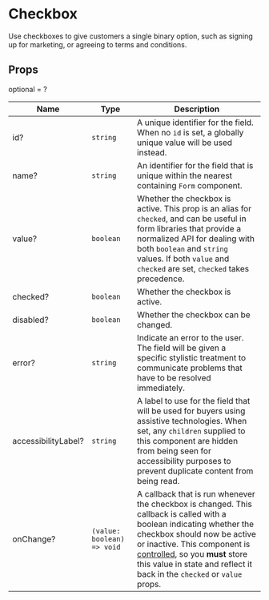 # Checkbox

Use checkboxes to give customers a single binary option, such as signing up for marketing, or agreeing to terms and conditions.

## Props
optional = ?

| Name | Type | Description |
| --- | --- | --- |
| id? | <code>string</code> | A unique identifier for the field. When no `id` is set, a globally unique value will be used instead.  |
| name? | <code>string</code> | An identifier for the field that is unique within the nearest containing `Form` component.  |
| value? | <code>boolean</code> | Whether the checkbox is active. This prop is an alias for `checked`, and can be useful in form libraries that provide a normalized API for dealing with both `boolean` and `string` values. If both `value` and `checked` are set, `checked` takes precedence.  |
| checked? | <code>boolean</code> | Whether the checkbox is active.  |
| disabled? | <code>boolean</code> | Whether the checkbox can be changed.  |
| error? | <code>string</code> | Indicate an error to the user. The field will be given a specific stylistic treatment to communicate problems that have to be resolved immediately.  |
| accessibilityLabel? | <code>string</code> | A label to use for the field that will be used for buyers using assistive technologies. When set, any `children` supplied to this component are hidden from being seen for accessibility purposes to prevent duplicate content from being read.  |
| onChange? | <code>(value: boolean) => void</code> | A callback that is run whenever the checkbox is changed. This callback is called with a boolean indicating whether the checkbox should now be active or inactive. This component is [controlled](https://reactjs.org/docs/forms.html#controlled-components), so you **must** store this value in state and reflect it back in the `checked` or `value` props.  |